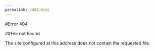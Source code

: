 ```yaml
---
permalink: /404.html
---
```


#Error 404

##File not Found

The site configured at this address does not contain the requested file.

